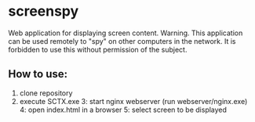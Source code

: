 # screenspy

Web application for displaying screen content. 
Warning. This application can be used remotely to "spy" on other computers in the network. It is forbidden to use this without permission of the subject.

## How to use:

1. clone repository
2. execute SCTX.exe
3: start nginx webserver (run webserver/nginx.exe)
4: open index.html in a browser
5: select screen to be displayed
